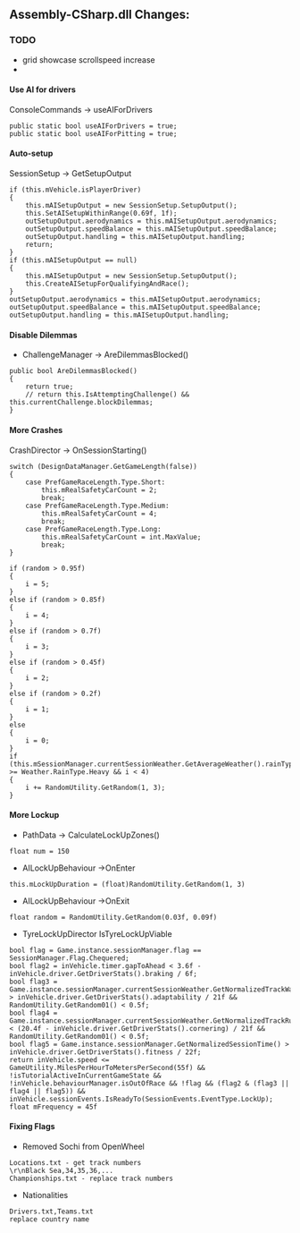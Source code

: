 ## Assembly-CSharp.dll Changes:

### TODO
- grid showcase scrollspeed increase
- 

#### Use AI for drivers
ConsoleCommands -> useAIForDrivers
```
public static bool useAIForDrivers = true;
public static bool useAIForPitting = true;
```

#### Auto-setup
SessionSetup -> GetSetupOutput
```
if (this.mVehicle.isPlayerDriver)
{
	this.mAISetupOutput = new SessionSetup.SetupOutput();
	this.SetAISetupWithinRange(0.69f, 1f);
	outSetupOutput.aerodynamics = this.mAISetupOutput.aerodynamics;
	outSetupOutput.speedBalance = this.mAISetupOutput.speedBalance;
	outSetupOutput.handling = this.mAISetupOutput.handling;
	return;
}
if (this.mAISetupOutput == null)
{
	this.mAISetupOutput = new SessionSetup.SetupOutput();
	this.CreateAISetupForQualifyingAndRace();
}
outSetupOutput.aerodynamics = this.mAISetupOutput.aerodynamics;
outSetupOutput.speedBalance = this.mAISetupOutput.speedBalance;
outSetupOutput.handling = this.mAISetupOutput.handling;
```

#### Disable Dilemmas
- ChallengeManager -> AreDilemmasBlocked()
```
public bool AreDilemmasBlocked()
{
	return true;
	// return this.IsAttemptingChallenge() && this.currentChallenge.blockDilemmas;
}
```

#### More Crashes
CrashDirector -> OnSessionStarting()
```
switch (DesignDataManager.GetGameLength(false))
{
	case PrefGameRaceLength.Type.Short:
		this.mRealSafetyCarCount = 2;
		break;
	case PrefGameRaceLength.Type.Medium:
		this.mRealSafetyCarCount = 4;
		break;
	case PrefGameRaceLength.Type.Long:
		this.mRealSafetyCarCount = int.MaxValue;
		break;
}
```
```
if (random > 0.95f)
{
	i = 5;
}
else if (random > 0.85f)
{
	i = 4;
}
else if (random > 0.7f)
{
	i = 3;
}
else if (random > 0.45f)
{
	i = 2;
}
else if (random > 0.2f)
{
	i = 1;
}
else
{
	i = 0;
}
if (this.mSessionManager.currentSessionWeather.GetAverageWeather().rainType >= Weather.RainType.Heavy && i < 4)
{
	i += RandomUtility.GetRandom(1, 3);
}
```

#### More Lockup
- PathData -> CalculateLockUpZones()
```
float num = 150
```
- AILockUpBehaviour ->OnEnter
```
this.mLockUpDuration = (float)RandomUtility.GetRandom(1, 3)
```
- AILockUpBehaviour ->OnExit
```
float random = RandomUtility.GetRandom(0.03f, 0.09f)
```
- TyreLockUpDirector IsTyreLockUpViable
```
bool flag = Game.instance.sessionManager.flag == SessionManager.Flag.Chequered;
bool flag2 = inVehicle.timer.gapToAhead < 3.6f - inVehicle.driver.GetDriverStats().braking / 6f;
bool flag3 = Game.instance.sessionManager.currentSessionWeather.GetNormalizedTrackWater() > inVehicle.driver.GetDriverStats().adaptability / 21f && RandomUtility.GetRandom01() < 0.5f;
bool flag4 = Game.instance.sessionManager.currentSessionWeather.GetNormalizedTrackRubber() < (20.4f - inVehicle.driver.GetDriverStats().cornering) / 21f && RandomUtility.GetRandom01() < 0.5f;
bool flag5 = Game.instance.sessionManager.GetNormalizedSessionTime() > inVehicle.driver.GetDriverStats().fitness / 22f;
return inVehicle.speed <= GameUtility.MilesPerHourToMetersPerSecond(55f) && !isTutorialActiveInCurrentGameState && !inVehicle.behaviourManager.isOutOfRace && !flag && (flag2 & (flag3 || flag4 || flag5)) && inVehicle.sessionEvents.IsReadyTo(SessionEvents.EventType.LockUp);
float mFrequency = 45f
```

#### Fixing Flags
- Removed Sochi from OpenWheel
```
Locations.txt - get track numbers
\r\nBlack Sea,34,35,36,...
Championships.txt - replace track numbers
```
- Nationalities
```
Drivers.txt,Teams.txt
replace country name
```